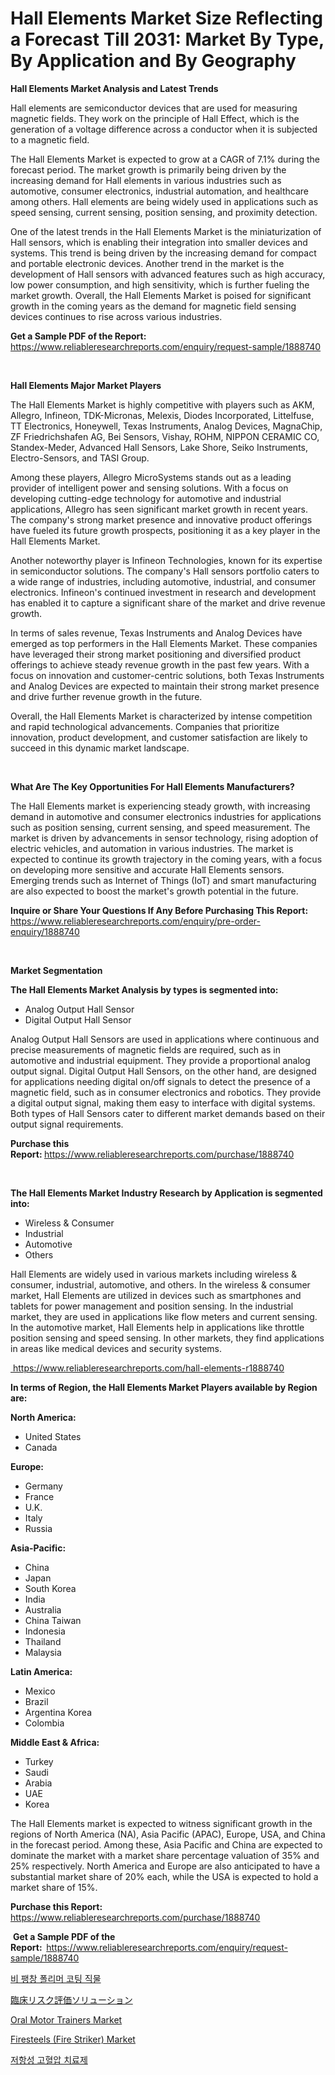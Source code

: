<p><h1>Hall Elements Market Size Reflecting a Forecast Till 2031: Market By Type, By Application and By Geography</h1></p><p><strong>Hall Elements Market Analysis and Latest Trends</strong></p>
<p><p>Hall elements are semiconductor devices that are used for measuring magnetic fields. They work on the principle of Hall Effect, which is the generation of a voltage difference across a conductor when it is subjected to a magnetic field.</p><p>The Hall Elements Market is expected to grow at a CAGR of 7.1% during the forecast period. The market growth is primarily being driven by the increasing demand for Hall elements in various industries such as automotive, consumer electronics, industrial automation, and healthcare among others. Hall elements are being widely used in applications such as speed sensing, current sensing, position sensing, and proximity detection.</p><p>One of the latest trends in the Hall Elements Market is the miniaturization of Hall sensors, which is enabling their integration into smaller devices and systems. This trend is being driven by the increasing demand for compact and portable electronic devices. Another trend in the market is the development of Hall sensors with advanced features such as high accuracy, low power consumption, and high sensitivity, which is further fueling the market growth. Overall, the Hall Elements Market is poised for significant growth in the coming years as the demand for magnetic field sensing devices continues to rise across various industries.</p></p>
<p><strong>Get a Sample PDF of the Report:&nbsp;</strong> <a href="https://www.reliableresearchreports.com/enquiry/request-sample/1888740">https://www.reliableresearchreports.com/enquiry/request-sample/1888740</a></p>
<p>&nbsp;</p>
<p><strong>Hall Elements Major Market Players</strong></p>
<p><p>The Hall Elements Market is highly competitive with players such as AKM, Allegro, Infineon, TDK-Micronas, Melexis, Diodes Incorporated, Littelfuse, TT Electronics, Honeywell, Texas Instruments, Analog Devices, MagnaChip, ZF Friedrichshafen AG, Bei Sensors, Vishay, ROHM, NIPPON CERAMIC CO, Standex-Meder, Advanced Hall Sensors, Lake Shore, Seiko Instruments, Electro-Sensors, and TASI Group.</p><p>Among these players, Allegro MicroSystems stands out as a leading provider of intelligent power and sensing solutions. With a focus on developing cutting-edge technology for automotive and industrial applications, Allegro has seen significant market growth in recent years. The company's strong market presence and innovative product offerings have fueled its future growth prospects, positioning it as a key player in the Hall Elements Market.</p><p>Another noteworthy player is Infineon Technologies, known for its expertise in semiconductor solutions. The company's Hall sensors portfolio caters to a wide range of industries, including automotive, industrial, and consumer electronics. Infineon's continued investment in research and development has enabled it to capture a significant share of the market and drive revenue growth.</p><p>In terms of sales revenue, Texas Instruments and Analog Devices have emerged as top performers in the Hall Elements Market. These companies have leveraged their strong market positioning and diversified product offerings to achieve steady revenue growth in the past few years. With a focus on innovation and customer-centric solutions, both Texas Instruments and Analog Devices are expected to maintain their strong market presence and drive further revenue growth in the future.</p><p>Overall, the Hall Elements Market is characterized by intense competition and rapid technological advancements. Companies that prioritize innovation, product development, and customer satisfaction are likely to succeed in this dynamic market landscape.</p></p>
<p>&nbsp;</p>
<p><strong>What Are The Key Opportunities For Hall Elements Manufacturers?</strong></p>
<p><p>The Hall Elements market is experiencing steady growth, with increasing demand in automotive and consumer electronics industries for applications such as position sensing, current sensing, and speed measurement. The market is driven by advancements in sensor technology, rising adoption of electric vehicles, and automation in various industries. The market is expected to continue its growth trajectory in the coming years, with a focus on developing more sensitive and accurate Hall Elements sensors. Emerging trends such as Internet of Things (IoT) and smart manufacturing are also expected to boost the market's growth potential in the future.</p></p>
<p><strong>Inquire or Share Your Questions If Any Before Purchasing This Report:</strong> <a href="https://www.reliableresearchreports.com/enquiry/pre-order-enquiry/1888740">https://www.reliableresearchreports.com/enquiry/pre-order-enquiry/1888740</a></p>
<p>&nbsp;</p>
<p><strong>Market Segmentation</strong></p>
<p><strong>The Hall Elements Market Analysis by types is segmented into:</strong></p>
<p><ul><li>Analog Output Hall Sensor</li><li>Digital Output Hall Sensor</li></ul></p>
<p><p>Analog Output Hall Sensors are used in applications where continuous and precise measurements of magnetic fields are required, such as in automotive and industrial equipment. They provide a proportional analog output signal. Digital Output Hall Sensors, on the other hand, are designed for applications needing digital on/off signals to detect the presence of a magnetic field, such as in consumer electronics and robotics. They provide a digital output signal, making them easy to interface with digital systems. Both types of Hall Sensors cater to different market demands based on their output signal requirements.</p></p>
<p><strong>Purchase this Report:&nbsp;</strong><a href="https://www.reliableresearchreports.com/purchase/1888740">https://www.reliableresearchreports.com/purchase/1888740</a></p>
<p>&nbsp;</p>
<p><strong>The Hall Elements Market Industry Research by Application is segmented into:</strong></p>
<p><ul><li>Wireless & Consumer</li><li>Industrial</li><li>Automotive</li><li>Others</li></ul></p>
<p><p>Hall Elements are widely used in various markets including wireless & consumer, industrial, automotive, and others. In the wireless & consumer market, Hall Elements are utilized in devices such as smartphones and tablets for power management and position sensing. In the industrial market, they are used in applications like flow meters and current sensing. In the automotive market, Hall Elements help in applications like throttle position sensing and speed sensing. In other markets, they find applications in areas like medical devices and security systems.</p></p>
<p><a href="https://www.reliableresearchreports.com/hall-elements-r1888740">&nbsp;https://www.reliableresearchreports.com/hall-elements-r1888740</a></p>
<p><strong>In terms of Region, the Hall Elements Market Players available by Region are:</strong></p>
<p>
    <p> <strong> North America: </strong>
        <ul>
            <li>United States</li>
            <li>Canada</li>
        </ul>
        </p> 
    <p> <strong> Europe: </strong>
        <ul>
            <li>Germany</li>
            <li>France</li>
            <li>U.K.</li>
            <li>Italy</li>
            <li>Russia</li>
        </ul>
        </p> 
    <p> <strong> Asia-Pacific: </strong>
        <ul>
            <li>China</li>
            <li>Japan</li>
            <li>South Korea</li>
            <li>India</li>
            <li>Australia</li>
            <li>China Taiwan</li>
            <li>Indonesia</li>
            <li>Thailand</li>
            <li>Malaysia</li>
        </ul>
        </p> 
    <p> <strong> Latin America: </strong>
        <ul>
            <li>Mexico</li>
            <li>Brazil</li>
            <li>Argentina Korea</li>
            <li>Colombia</li>
        </ul>
        </p> 
    <p> <strong> Middle East & Africa: </strong>
        <ul>
            <li>Turkey</li>
            <li>Saudi</li>
            <li>Arabia</li>
            <li>UAE</li>
            <li>Korea</li>
        </ul>
    </p>
    </p>
<p><p>The Hall Elements market is expected to witness significant growth in the regions of North America (NA), Asia Pacific (APAC), Europe, USA, and China in the forecast period. Among these, Asia Pacific and China are expected to dominate the market with a market share percentage valuation of 35% and 25% respectively. North America and Europe are also anticipated to have a substantial market share of 20% each, while the USA is expected to hold a market share of 15%.</p></p>
<p><strong>Purchase this Report: </strong><a href="https://www.reliableresearchreports.com/purchase/1888740">https://www.reliableresearchreports.com/purchase/1888740</a></p>
<p>&nbsp;<strong>Get a Sample PDF of the Report:&nbsp;&nbsp;</strong><a href="https://www.reliableresearchreports.com/enquiry/request-sample/1888740">https://www.reliableresearchreports.com/enquiry/request-sample/1888740</a></p>
<p><strong></strong></p>
<p><p><a href="https://github.com/vsn7qpua81q/Market-Research-Report-List-2/blob/main/3142055155896.md">비 팽창 폴리머 코팅 직물</a></p><p><a href="https://github.com/LuzHills1972/Market-Research-Report-List-1/blob/main/9502243146929.md">臨床リスク評価ソリューション</a></p><p><a href="https://github.com/mharielmesa/Market-Research-Report-List-3/blob/main/oral-motor-trainers-market.md">Oral Motor Trainers Market</a></p><p><a href="https://github.com/moyahfrancoestellec51j635wcx/Market-Research-Report-List-3/blob/main/firesteels-fire-striker-market.md">Firesteels (Fire Striker) Market</a></p><p><a href="https://github.com/Elenrrera7685/Market-Research-Report-List-2/blob/main/5920283155897.md">저항성 고혈압 치료제</a></p></p>